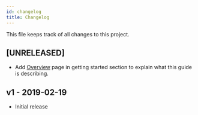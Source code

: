 ```yaml
---
id: changelog
title: Changelog
---
```


This file keeps track of all changes to this project.

## [UNRELEASED]

- Add [Overview](getting-started-overview.md) page in getting started section to explain what this guide is describing.


## v1 - 2019-02-19

- Initial release